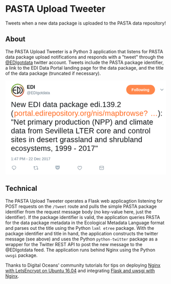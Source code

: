 # PASTA Upload Tweeter
Tweets when a new data package is uploaded to the PASTA data repository!

## About

The PASTA Upload Tweeter is a Python 3 application that listens for PASTA data package upload notifications and responds with a "tweet" through the [@EDIgotdata](https://twitter.com/EDIgotdata) twitter account. Tweets include the PASTA package identifier, a link to the EDI Data Portal landing page for the data package, and the title of the data package (truncated if necessary).

![EDIgotdata new data package tweet](https://github.com/EDIorg/pasta-upload-tweeter/blob/master/EDI-tweet.png)

## Technical

The PASTA Upload Tweeter operates a Flask web applicagtion listening for POST requests on the `/tweet` route and pulls the simple PASTA package identifier from the request message body (no key-value here, just the identifier). If the package identifier is valid, the application queries PASTA for the data package metadata in the Ecological Metadata Language format and parses out the title using the Python `lxml etree` package. With the package identifier and title in hand, the application constructs the twitter message (see above) and uses the Python `python-twitter` package as a wrapper for the Twitter REST API to post the new message to the @EDIgotdata feed. The application runs behind Nginx using the Python `uwsgi` package.

Thanks to Digital Oceans' community tutorials for tips on deploying [Nginx with LetsEncrypt on Ubuntu 16.04](https://www.digitalocean.com/community/tutorials/how-to-secure-nginx-with-let-s-encrypt-on-ubuntu-16-04) and integrating [Flask and uwsgi with Nginx](https://www.digitalocean.com/community/tutorials/how-to-serve-flask-applications-with-uwsgi-and-nginx-on-ubuntu-16-04).
